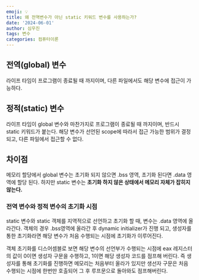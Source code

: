 ```yaml
---
emoji: 💡
title: 왜 전역변수가 아닌 static 키워드 변수를 사용하는가?
date: '2024-06-01'
author: 심우진
tags: 변수
categories: 컴퓨터이론
---
```


## 전역(global) 변수
라이프 타임이 프로그램이 종료될 때 까지이며, 다른 파일에서도 해당 변수에 접근이 가능하다.

## 정적(static) 변수
라이프 타임이 global 변수와 마찬가지로 프로그램이 종료될 때 까지이며, 반드시 static 키워드가 붙는다.
해당 변수가 선언된 scope에 따라서 접근 가능한 범위가 결정되고, 다른 파일에서 접근할 수 없다.

## 차이점
메모리 할당에서 global 변수는 초기화 되지 않으면 .bss 영역, 초기화 된다면 .data 영역에 할당 된다.
하지만 static 변수는 **초기화 하지 않은 상태에서 메모리 자체가 잡히지 않는다.** 

### 전역 변수와 정적 변수의 초기화 시점
static 변수와 static 객체를 지역적으로 선언하고 초기화 할 때, 변수는 .data 영역에 올라간다.
객체의 경우 .bss영역에 올라간 후 dynamic initializer가 진행 되고, 생성자를 통한 초기화라면 해당 변수가 처음 수행되는 시점에 초기화가 이루어진다.

객체 초기화를 디스어셈블로 보면 해당 변수의 선언부가 수행되는 시점에 eax 레지스터의 값이 0이면 생성자 구문을 수행하고, 1이면 해당 생성자 코드를 점프해 버린다. 즉 생성자를 통해 초기화를 진행하면 메모리는 처음부터 올라가 있지만 생선자 구문은 처음 수행되는 시점에 한번만 호출되어 그 후 루프문으로 돌아와도 점프해버린다.


```toc

```

